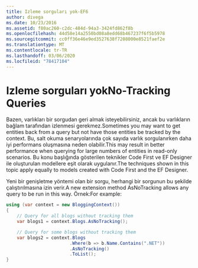 ```yaml
---
title: Izleme sorguları yok-EF6
author: divega
ms.date: 10/23/2016
ms.assetid: f80ac260-c2dc-484d-94a3-3424fd862f8b
ms.openlocfilehash: 44d58e14a2550bd08a8edd68b467237f6f5b5978
ms.sourcegitcommit: cc0ff36e46e9ed3527638f7208000e8521faef2e
ms.translationtype: MT
ms.contentlocale: tr-TR
ms.lasthandoff: 03/06/2020
ms.locfileid: "78417104"
---
```

# <a name="no-tracking-queries"></a><span data-ttu-id="db75e-102">Izleme sorguları yok</span><span class="sxs-lookup"><span data-stu-id="db75e-102">No-Tracking Queries</span></span>
<span data-ttu-id="db75e-103">Bazen, varlıkları bir sorgudan geri almak isteyebilirsiniz, ancak bu varlıkların bağlam tarafından izlenmesi gerekmez.</span><span class="sxs-lookup"><span data-stu-id="db75e-103">Sometimes you may want to get entities back from a query but not have those entities be tracked by the context.</span></span> <span data-ttu-id="db75e-104">Bu, salt okuma senaryolarında çok sayıda varlık sorgulanırken daha iyi performans oluşmasına neden olabilir.</span><span class="sxs-lookup"><span data-stu-id="db75e-104">This may result in better performance when querying for large numbers of entities in read-only scenarios.</span></span> <span data-ttu-id="db75e-105">Bu konu başlığında gösterilen teknikler Code First ve EF Designer ile oluşturulan modellere eşit olarak uygulanır.</span><span class="sxs-lookup"><span data-stu-id="db75e-105">The techniques shown in this topic apply equally to models created with Code First and the EF Designer.</span></span>  

<span data-ttu-id="db75e-106">Yeni bir genişletme yöntemi olan bir sorgu, herhangi bir sorgunun bu şekilde çalıştırılmasına izin verir.</span><span class="sxs-lookup"><span data-stu-id="db75e-106">A new extension method AsNoTracking allows any query to be run in this way.</span></span> <span data-ttu-id="db75e-107">Örnek:</span><span class="sxs-lookup"><span data-stu-id="db75e-107">For example:</span></span>  

``` csharp
using (var context = new BloggingContext())
{
    // Query for all blogs without tracking them
    var blogs1 = context.Blogs.AsNoTracking();

    // Query for some blogs without tracking them
    var blogs2 = context.Blogs
                        .Where(b => b.Name.Contains(".NET"))
                        .AsNoTracking()
                        .ToList();
}
```  

